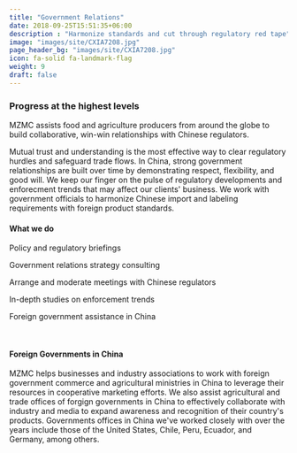 ```yaml
---
title: "Government Relations"
date: 2018-09-25T15:51:35+06:00
description : "Harmonize standards and cut through regulatory red tape"
image: "images/site/CXIA7208.jpg"
page_header_bg: "images/site/CXIA7208.jpg"
icon: fa-solid fa-landmark-flag
weight: 9
draft: false
---
```


### Progress at the highest levels

MZMC assists food and agriculture producers from around the globe to build collaborative, win-win relationships with Chinese regulators.

Mutual trust and understanding is the most effective way to clear regulatory hurdles and safeguard trade flows. In China, strong government relationships are built over time by demonstrating respect, flexibility, and good will. We keep our finger on the pulse of regulatory developments and enforecment trends that may affect our clients' business. We work with government officials to harmonize Chinese import and labeling requirements with foreign product standards.

<div class="service-checklist">

#### What we do

<i class="fa fa-check"></i> Policy and regulatory briefings

<i class="fa fa-check"></i> Government relations strategy consulting

<i class="fa fa-check"></i> Arrange and moderate meetings with Chinese regulators

<i class="fa fa-check"></i> In-depth studies on enforcement trends

<i class="fa fa-check"></i> Foreign government assistance in China

</div>
<br>

#### Foreign Governments in China
MZMC helps businesses and industry associations to work with foreign government commerce and agricultural ministries in China to leverage their resources in cooperative marketing efforts. We also assist agricultural and trade offices of forgign governments in China to effectively collaborate with industry and media to expand awareness and recognition of their country's products. Governments offices in China we've worked closely with over the years include those of the United States, Chile, Peru, Ecuador, and Germany, among others.
